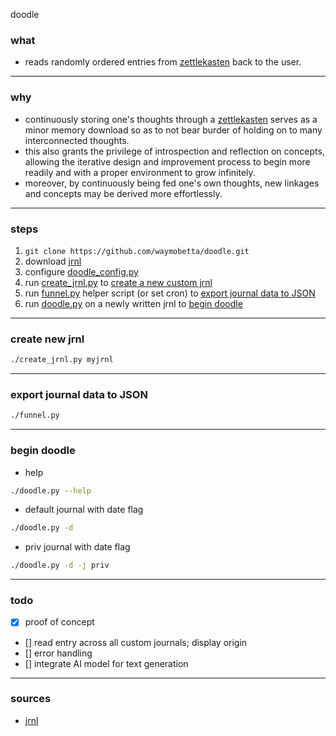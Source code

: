 doodle

### what
- reads randomly ordered entries from [zettlekasten](https://zettelkasten.de/) back to the user.

---

### why
- continuously storing one's thoughts through a [zettlekasten](https://zettelkasten.de/) serves as a minor memory download so as to not bear burder of holding on to many interconnected thoughts.
- this also grants the privilege of introspection and reflection on concepts, allowing the iterative design and improvement process to begin more readily and with a proper environment to grow infinitely.
- moreover, by continuously being fed one's own thoughts, new linkages and concepts may be derived more effortlessly.

---

### steps

1. `git clone https://github.com/waymobetta/doodle.git`
2. download [jrnl](https://github.com/jrnl-org/jrnl)
3. configure [doodle_config.py](https://github.com/waymobetta/doodle/blob/master/src/doodle_config.py)
4. run [create_jrnl.py](https://github.com/waymobetta/doodle/blob/master/src/create_jrnl.py) to [create a new custom jrnl](https://github.com/waymobetta/doodle/blob/master/README.MD#create-new-jrnl)
5. run [funnel.py](https://github.com/waymobetta/doodle/blob/master/src/funnel.py) helper script (or set cron) to [export journal data to JSON](https://github.com/waymobetta/doodle/blob/master/README.MD#export-journal-data-to-json)
6. run [doodle.py](https://github.com/waymobetta/doodle/blob/master/src/doodle.py) on a newly written jrnl to [begin doodle](https://github.com/waymobetta/doodle/blob/master/README.MD#begin-doodle)

---

### create new jrnl
```bash
./create_jrnl.py myjrnl
```

---

### export journal data to JSON
```bash
./funnel.py
```

---

### begin doodle
* help
```bash
./doodle.py --help
```

* default journal with date flag
```bash
./doodle.py -d
```

* priv journal with date flag
```bash
./doodle.py -d -j priv
```

---

### todo
- [x] proof of concept
- [] read entry across all custom journals; display origin
- [] error handling
- [] integrate AI model for text generation

---

### sources
- [jrnl](https://github.com/jrnl-org/jrnl)

